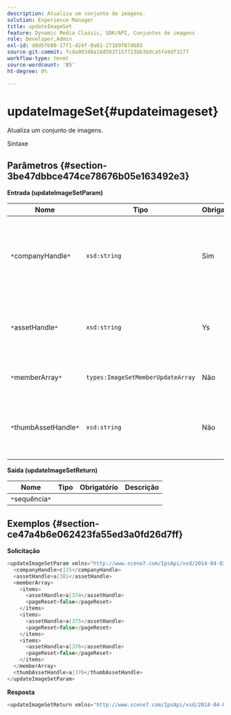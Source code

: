 ```yaml
---
description: Atualiza um conjunto de imagens.
solution: Experience Manager
title: updateImageSet
feature: Dynamic Media Classic, SDK/API, Conjuntos de imagens
role: Developer,Admin
exl-id: d8d5fb80-17f1-424f-8a61-27189f87d603
source-git-commit: fcda99340a18d5037157723bb3bdca5fa9df3277
workflow-type: tm+mt
source-wordcount: '85'
ht-degree: 0%

---
```


# updateImageSet{#updateimageset}

Atualiza um conjunto de imagens.

Sintaxe

## Parâmetros {#section-3be47dbbce474ce78676b05e163492e3}

**Entrada (updateImageSetParam)**

| Nome | Tipo | Obrigatório | Descrição |
|---|---|---|---|
| `*`companyHandle`*` | `xsd:string` | Sim | O identificador da empresa que contém o conjunto de imagens que você deseja modificar. |
| `*`assetHandle`*` | `xsd:string` | Ys | O identificador do conjunto de imagens que você deseja modificar. |
| `*`memberArray`*` | `types:ImageSetMemberUpdateArray` | Não | Redefine os membros do conjunto de imagens. |
| `*`thumbAssetHandle`*` | `xsd:string` | Não | O identificador do ativo que atua como a miniatura do conjunto de imagens. |

**Saída (updateImageSetReturn)**

| Nome | Tipo | Obrigatório | Descrição |
|---|---|---|---|
| `*`sequência`*` |  |  |  |

## Exemplos {#section-ce47a4b6e062423fa55ed3a0fd26d7ff}

**Solicitação**

```java
<updateImageSetParam xmlns="http://www.scene7.com/IpsApi/xsd/2014-04-03"> 
  <companyHandle>c|15</companyHandle> 
  <assetHandle>a|381</assetHandle> 
  <memberArray> 
    <items> 
      <assetHandle>a|374</assetHandle> 
      <pageReset>false</pageReset> 
    </items> 
    <items> 
      <assetHandle>a|375</assetHandle> 
      <pageReset>false</pageReset> 
    </items> 
    <items> 
      <assetHandle>a|376</assetHandle> 
      <pageReset>false</pageReset> 
    </items> 
  </memberArray> 
  <thumbAssetHandle>a|376</thumbAssetHandle> 
</updateImageSetParam>
```

**Resposta**

```java
<updateImageSetReturn xmlns="http://www.scene7.com/IpsApi/xsd/2014-04-03"/>
```
